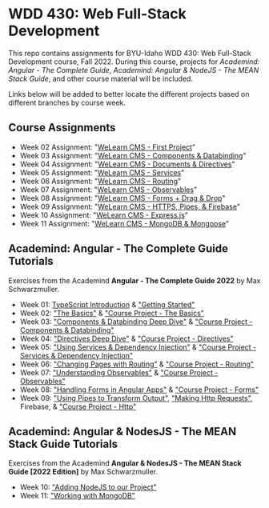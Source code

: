 # WDD 430: Web Full-Stack Development

This repo contains assignments for BYU-Idaho WDD 430: Web Full-Stack Development course, Fall 2022.
During this course, projects for _Academind: Angular - The Complete Guide_, _Academind: Angular & NodeJS - The MEAN Stack Guide_, and other course material will be included.

Links below will be added to better locate the different projects based on different branches by course week.

## Course Assignments

- Week 02 Assignment: "[WeLearn CMS - First Project](https://github.com/sbolande/wdd430/tree/week02/w02_Assignment/cms)"
- Week 03 Assignment: "[WeLearn CMS - Components & Databinding](https://github.com/sbolande/wdd430/tree/week03/w03_Assignment/cms)"
- Week 04 Assignment: "[WeLearn CMS - Documents & Directives](https://github.com/sbolande/wdd430/tree/week04/w04_Assignment/cms)"
- Week 05 Assignment: "[WeLearn CMS - Services](https://github.com/sbolande/wdd430/tree/week05/w05_Assignment/cms)"
- Week 06 Assignment: "[WeLearn CMS - Routing](https://github.com/sbolande/wdd430/tree/week06/w06_Assignment/cms)"
- Week 07 Assignment: "[WeLearn CMS - Observables](https://github.com/sbolande/wdd430/tree/week07/w07_Assignment/cms)"
- Week 08 Assignment: "[WeLearn CMS - Forms + Drag & Drop](https://github.com/sbolande/wdd430/tree/week08/w08_Assignment/cms)"
- Week 09 Assignment: "[WeLearn CMS - HTTPS, Pipes, & Firebase](https://github.com/sbolande/wdd430/tree/week09/w09_Assignment/cms)"
- Week 10 Assignment: "[WeLearn CMS - Express.js](https://github.com/sbolande/wdd430/tree/week10/w10_Assignment/cms)"
- Week 11 Assignment: "[WeLearn CMS - MongoDB & Mongoose](https://github.com/sbolande/wdd430/tree/week11/w11_Assignment/cms)"

## Academind: Angular - The Complete Guide Tutorials

Exercises from the Academind **Angular - The Complete Guide 2022** by Max Schwarzmuller.

- Week 01: [TypeScript Introduction](https://github.com/sbolande/wdd430/tree/week01/w01_p1_TypeScriptIntroduction) & ["Getting Started"](https://github.com/sbolande/wdd430/tree/week01/w01_p2_GettingStarted/my-first-app)
- Week 02: ["The Basics"](https://github.com/sbolande/wdd430/tree/week02/Academind%20-%20Angular%20The%20Complete%20Guide/w02_p1_TheBasics/the-basics) & ["Course Project - The Basics"](https://github.com/sbolande/wdd430/tree/week02/Academind%20-%20Angular%20The%20Complete%20Guide/CourseProject)
- Week 03: ["Components & Databinding Deep Dive"](https://github.com/sbolande/wdd430/tree/week03/Academind%20-%20Angular%20The%20Complete%20Guide/w03_Components%26Databinding) & ["Course Project - Components & Databinding"](https://github.com/sbolande/wdd430/tree/week03/Academind%20-%20Angular%20The%20Complete%20Guide/CourseProject)
- Week 04: ["Directives Deep Dive"](https://github.com/sbolande/wdd430/tree/week04/Academind%20-%20Angular%20The%20Complete%20Guide/w04_Directives/directives-start) & ["Course Project - Directives"](https://github.com/sbolande/wdd430/tree/week04/Academind%20-%20Angular%20The%20Complete%20Guide/CourseProject)
- Week 05: ["Using Services & Dependency Injection"](https://github.com/sbolande/wdd430/tree/week05/Academind%20-%20Angular%20The%20Complete%20Guide/w05_Services/services-start) & ["Course Project - Services & Dependency Injection"](https://github.com/sbolande/wdd430/tree/week05/Academind%20-%20Angular%20The%20Complete%20Guide/CourseProject)
- Week 06: ["Changing Pages with Routing"](https://github.com/sbolande/wdd430/tree/week06/Academind%20-%20Angular%20The%20Complete%20Guide/w06_Routing/routing-start) & ["Course Project - Routing"](https://github.com/sbolande/wdd430/tree/week06/Academind%20-%20Angular%20The%20Complete%20Guide/CourseProject)
- Week 07: ["Understanding Observables"](https://github.com/sbolande/wdd430/tree/week07/Academind%20-%20Angular%20The%20Complete%20Guide/w07_Observables/obs-01-start) & ["Course Project - Observables"](https://github.com/sbolande/wdd430/tree/week07/Academind%20-%20Angular%20The%20Complete%20Guide/CourseProject)
- Week 08: ["Handling Forms in Angular Apps"](https://github.com/sbolande/wdd430/tree/week08/Academind%20-%20Angular%20The%20Complete%20Guide/w08_FormHandling) & ["Course Project - Forms"](https://github.com/sbolande/wdd430/tree/week08/Academind%20-%20Angular%20The%20Complete%20Guide/CourseProject)
- Week 09: ["Using Pipes to Transform Output"](https://github.com/sbolande/wdd430/tree/week09/Academind%20-%20Angular%20The%20Complete%20Guide/w09_p1_Pipes/pipes-start), ["Making Http Requests"](https://github.com/sbolande/wdd430/tree/week09/Academind%20-%20Angular%20The%20Complete%20Guide/w09_p2_HttpRequests/http-01-start), Firebase, & ["Course Project - Http"](https://github.com/sbolande/wdd430/tree/week09/Academind%20-%20Angular%20The%20Complete%20Guide/CourseProject)

## Academind: Angular & NodesJS - The MEAN Stack Guide Tutorials

Exercises from the Academind **Angular & NodesJS - The MEAN Stack Guide [2022 Edition]** by Max Schwarzmuller.

- Week 10: ["Adding NodeJS to our Project"](https://github.com/sbolande/wdd430/tree/week10/Academind%20-%20The%20MEAN%20Stack%20Guide/w10_MEAN_intro)
- Week 11: ["Working with MongoDB"](https://github.com/sbolande/wdd430/tree/week11/Academind%20-%20The%20MEAN%20Stack%20Guide/w11_MongoDB)
